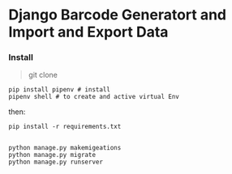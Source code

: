 # Django Barcode Generatort and Import and Export Data

### Install

> git clone

```
pip install pipenv # install
pipenv shell # to create and active virtual Env
```

then:

```
pip install -r requirements.txt
 
```

```
python manage.py makemigeations 
python manage.py migrate
python manage.py runserver
```
